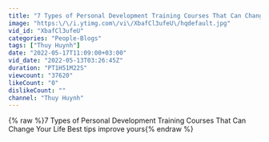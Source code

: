 ```yaml
---
title: "7 Types of Personal Development Training Courses That Can Change Your Life Best tips improve yours"
image: "https:\/\/i.ytimg.com\/vi\/XbafCl3ufeU\/hqdefault.jpg"
vid_id: "XbafCl3ufeU"
categories: "People-Blogs"
tags: ["Thuy Huynh"]
date: "2022-05-17T11:09:00+03:00"
vid_date: "2022-05-13T03:26:45Z"
duration: "PT1H51M22S"
viewcount: "37620"
likeCount: "0"
dislikeCount: ""
channel: "Thuy Huynh"
---
```

{% raw %}7 Types of Personal Development Training Courses That Can Change Your Life Best tips improve yours{% endraw %}
